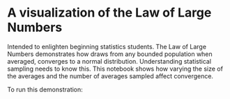 # A visualization of the Law of Large Numbers

Intended to enlighten beginning statistics students. The Law of Large Numbers demonstrates how draws from any bounded population when averaged, converges to a normal distribution.  Understanding statistical sampling needs to know this.  This notebook shows how varying the size of the averages and the number of averages sampled affect convergence.  

To run this demonstration:

